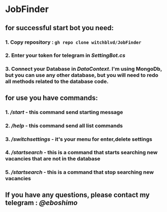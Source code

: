 # JobFinder

## for successful start bot you need:

### 1. Copy repository : `gh repo clone witchblvd/JobFinder`

### 2. Enter your token for telegram in ***SettingBot.cs***

### 3. Connect your Database in ***DataContext***. I'm using MongoDb, but you can use any other database, but you will need to redo all methods related to the database code.

## for use you have commands:

### 1. ***/start*** - this command send starting message

### 2. ***/help*** - this command send all list commands 

### 3. ***/switchsettings*** - it's your menu for enter,delete settings

### 4. ***/startsearch*** - this is a command that starts searching  new vacancies that are not in the database

### 5. ***/startsearch*** - this is a command that stop searching  new vacancies

## If you have any questions, please contact my telegram : ***@eboshimo***
